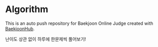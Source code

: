 # Algorithm
This is an auto push repository for Baekjoon Online Judge created with [BaekjoonHub](https://github.com/BaekjoonHub/BaekjoonHub).


난이도 상관 없이 하루에 한문제씩 풀어보기!
